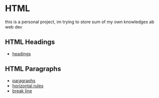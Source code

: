 # HTML
this is a personal project, im trying to store sum of my own knowledges ab web dev
## HTML Headings
- [headings](HTML/headings.html)
## HTML Paragraphs
- [paragraphs](HTML/paragraphs.html)
- [horizontal rules](HTML/horizontal_rules.html)
- [break line](HTML/break_line.html)
